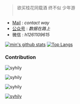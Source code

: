> 
> 
> 欲买桂花同载酒 终不似 少年游 <br/><br/>
>

- [Mail](huangshimin1996@gmail.com) : _contact way_
- [公众号](https://mp.weixin.qq.com/s/0kloiLBHQb_98Sp58yv57g) : _数据在路上_
- 微信 : _h1261109615_


[![min's github stats](https://github-readme-stats.vercel.app/api?username=collabH&theme=merko)](https://github.com/anuraghazra/github-readme-stats)
[![Top Langs](https://github-readme-stats.vercel.app/api/top-langs/?username=collabH&theme=merko)](https://github.com/anuraghazra/github-readme-stats)

### Contribution ###

![syhily](https://github-readme-stats.vercel.app/api/top-langs/?username=collabH&layout=compact&theme=onedark)

![syhily](https://github-readme-stats.vercel.app/api?username=collabH&count_private=true&show_icons=true&theme=tokyonight&show_owner=true)

![syhily](https://github-readme-streak-stats.herokuapp.com/?user=collabH&theme=dark)

[![syhily](https://activity-graph.herokuapp.com/graph?username=collabH&theme=react-dark&hide_border=true)](https://github.com/ashutosh00710/github-readme-activity-graph)
